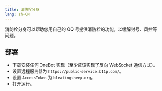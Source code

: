 ```yaml
---
title: 消防栓分身
lang: zh-CN
---
```


消防栓分身可以帮助您用自己的 QQ 号提供消防栓的功能，以缓解封号、风控等问题。

## 部署
- 下载安装任何 OneBot 实现（至少应该实现了反向 WebSocket 通信方式）。
- 设置远程服务器为 `https://public-service.b11p.com/`。
- 设置 `AccessToken` 为 `bleatingsheep.org`。
- 打开运行。